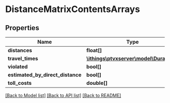 # DistanceMatrixContentsArrays

## Properties
Name | Type | Description | Notes
------------ | ------------- | ------------- | -------------
**distances** | **float[]** |  | [optional] 
**travel_times** | [**\ithings\ptvxserver\model\Duration[]**](Duration.md) |  | [optional] 
**violated** | **bool[]** |  | [optional] 
**estimated_by_direct_distance** | **bool[]** |  | [optional] 
**toll_costs** | **double[]** |  | [optional] 

[[Back to Model list]](../../README.md#documentation-for-models) [[Back to API list]](../../README.md#documentation-for-api-endpoints) [[Back to README]](../../README.md)

